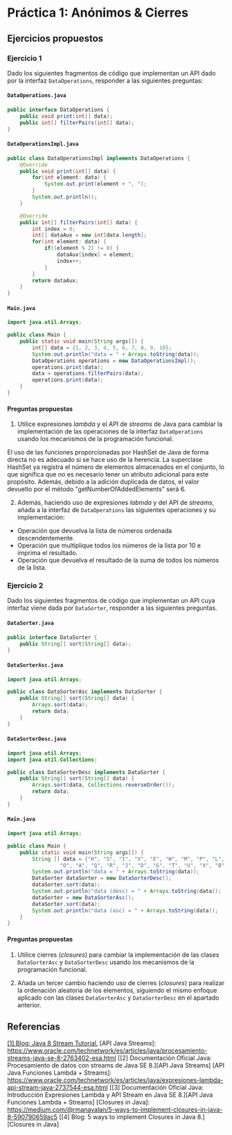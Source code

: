 # Práctica 1: Anónimos & Cierres

## Ejercicios propuestos

### Ejercicio 1

Dado los siguientes fragmentos de código que implementan un API dado por la interfaz `DataOperations`, responder a las siguientes preguntas:

#### `DataOperations.java`

```java
public interface DataOperations {
    public void print(int[] data);
    public int[] filterPairs(int[] data);
}
```

#### `DataOperationsImpl.java`

```java
public class DataOperationsImpl implements DataOperations {
    @Override
    public void print(int[] data) {
        for(int element: data) {
            System.out.print(element + ", ");
        }
        System.out.println();
    }

    @Override
    public int[] filterPairs(int[] data) {
        int index = 0;
        int[] dataAux = new int[data.length];
        for(int element: data) {
            if((element % 2) != 0) {
                dataAux[index] = element;
                index++;
            }
        }
        return dataAux;
    }
}
```

#### `Main.java`

```java
import java.util.Arrays;

public class Main {
    public static void main(String args[]) {
        int[] data = {1, 2, 3, 4, 5, 6, 7, 8, 9, 10};
        System.out.println("data = " + Arrays.toString(data));
        DataOperations operations = new DataOperationsImpl();
        operations.print(data);
        data = operations.filterPairs(data);
        operations.print(data);
    }
}
```

#### Preguntas propuestas

1. Utilice expresiones *lambda* y el API de *streams* de Java para cambiar la implementación de las operaciones de la interfaz `DataOperations` usando los mecanismos de la programación funcional.

El uso de las funciones proporcionadas por HashSet de Java de forma directa no es adecuado si se hace uso de la herencia. La superclase HashSet ya registra el número de elementos almacenados en el conjunto, lo que significa que no es necesario tener un atributo adicional para este propósito. Además, debido a la adición duplicada de datos, el valor devuelto por el método "getNumberOfAddedElements" será 6.

2. Además, haciendo uso de expresiones *labmda* y del API de *streams*, añada a la interfaz de `DataOperations` las siguientes operaciones y su implementación:



- Operación que devuelva la lista de números ordenada descendentemente.
- Operación que multiplique todos los números de la lista por 10 e imprima el resultado.
- Operación que devuelva el resultado de la suma de todos los números de la lista.

### Ejercicio 2

Dado los siguientes fragmentos de código que implementan un API cuya interfaz viene dada por `DataSorter`, responder a las siguientes preguntas.

#### `DataSorter.java`

```java
public interface DataSorter {
    public String[] sort(String[] data);
}
```

#### `DataSorterAsc.java`

```java
import java.util.Arrays;

public class DataSorterAsc implements DataSorter {
    public String[] sort(String[] data) {
        Arrays.sort(data);
        return data;
    }
}
```

#### `DataSorterDesc.java`

```java
import java.util.Arrays;
import java.util.Collections;

public class DataSorterDesc implements DataSorter {
    public String[] sort(String[] data) {
        Arrays.sort(data, Collections.reverseOrder());
        return data;
    }
}

```

#### `Main.java`

```java
import java.util.Arrays;

public class Main {
    public static void main(String args[]) {
        String [] data = {"H", "S", "I", "V", "E", "W", "M", "P", "L",  "C", "N", "K",
                 "O", "A", "Q", "R", "J", "D", "G", "T", "U", "X", "B", "Y", "Z", "F"};
        System.out.println("data = " + Arrays.toString(data));
        DataSorter dataSorter = new DataSorterDesc();
        dataSorter.sort(data);
        System.out.println("data (desc) = " + Arrays.toString(data));
        dataSorter = new DataSorterAsc();
        dataSorter.sort(data);
        System.out.println("data (asc) = " + Arrays.toString(data));
    }
}
```

#### Preguntas propuestas

1. Utilice cierres (*closures*) para cambiar la implementación de las clases `DataSorterAsc` y `DataSorterDesc` usando los mecanismos de la programación funcional.

2. Añada un tercer cambio haciendo uso de cierres (*closures*) para realizar la ordenación aleatoria de los elementos, siguiendo el mismo enfoque aplicado con las clases `DataSorterAsc` y `DataSorterDesc` en el apartado anterior.

## Referencias

[Java 8 Stream Tutorial]: https://winterbe.com/posts/2014/07/31/java8-stream-tutorial-examples/
[[1] Blog: Java 8 Stream Tutorial.][Java 8 Stream Tutorial]
[API Java Streams]: https://www.oracle.com/technetwork/es/articles/java/procesamiento-streams-java-se-8-2763402-esa.html
[[2] Documentación Oficial Java: Procesamiento de datos con streams de Java SE 8.][API Java Streams]
[API Java Funciones Lambda + Streams]: https://www.oracle.com/technetwork/es/articles/java/expresiones-lambda-api-stream-java-2737544-esa.html
[[3] Documentación Oficial Java: Introducción Expresiones Lambda y API Stream en Java SE 8.][API Java Funciones Lambda + Streams]
[Closures in Java]: https://medium.com/@rmanavalan/5-ways-to-implement-closures-in-java-8-590790659ac5
[[4] Blog: 5 ways to implement Closures in Java 8.][Closures in Java]
